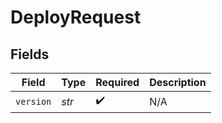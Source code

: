 # DeployRequest


## Fields

| Field              | Type               | Required           | Description        |
| ------------------ | ------------------ | ------------------ | ------------------ |
| `version`          | *str*              | :heavy_check_mark: | N/A                |
